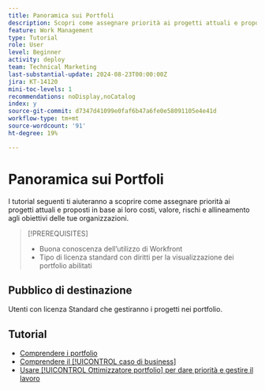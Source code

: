 ```yaml
---
title: Panoramica sui Portfoli
description: Scopri come assegnare priorità ai progetti attuali e proposti in base a costi, valore, rischi e allineamento agli obiettivi delle tue organizzazioni.
feature: Work Management
type: Tutorial
role: User
level: Beginner
activity: deploy
team: Technical Marketing
last-substantial-update: 2024-08-23T00:00:00Z
jira: KT-14120
mini-toc-levels: 1
recommendations: noDisplay,noCatalog
index: y
source-git-commit: d7347d41099e0faf6b47a6fe0e58091105e4e41d
workflow-type: tm+mt
source-wordcount: '91'
ht-degree: 19%

---
```



# Panoramica sui Portfoli

I tutorial seguenti ti aiuteranno a scoprire come assegnare priorità ai progetti attuali e proposti in base ai loro costi, valore, rischi e allineamento agli obiettivi delle tue organizzazioni.

>[!PREREQUISITES]
>
>* Buona conoscenza dell’utilizzo di Workfront
>* Tipo di licenza standard con diritti per la visualizzazione dei portfolio abilitati


## Pubblico di destinazione

Utenti con licenza Standard che gestiranno i progetti nei portfolio.

## Tutorial

* [Comprendere i portfolio](overview-of-adobe-workfront-portfolios.md)
* [Comprendere il [!UICONTROL caso di business]](introduction-to-the-business-case.md)
* [Usare [!UICONTROL Ottimizzatore portfolio] per dare priorità e gestire il lavoro](prioritize-and-manage-work-with-portfolios.md)
